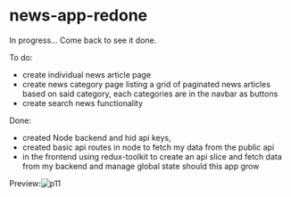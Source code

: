 # news-app-redone
In progress... Come back to see it done.

To do: 
- create individual news article page
- create news category page listing a grid of paginated news articles based on said category, each categories are in the navbar as buttons
- create search news functionality

Done:
- created Node backend and hid api keys,
- created basic api routes in node to fetch my data from the public api
- in the frontend using redux-toolkit to create an api slice and fetch data from my backend and manage global state should this app grow
  

Preview:![p11](https://github.com/whatthefoobar/news-app-redone/assets/69626975/37c40a58-a727-499d-bd1d-f7cc4607a96e)






